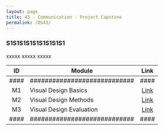 ```yaml
---
layout: page
title: 43 - Communication - Project Capstone
permalink: /DS43/
---
```


<h3>S1S1S1S1S1S1S1S1S1</h3>

xxxxx xxxxx xxxxx

| ID | Module                     |Link|
|:--:|----------------------------|:--:|
|####|############################|####|
| M1 | Visual Design Basics       |[Link](/02-MSDS-Courses/MSDS22/M1/)|
| M2 | Visual Design Methods      |[Link](/02-MSDS-Courses/MSDS22/M2/)|
| M3 | Visual Design Evaluation   |[Link](/02-MSDS-Courses/MSDS22/M3/)|
|####|############################|####|

